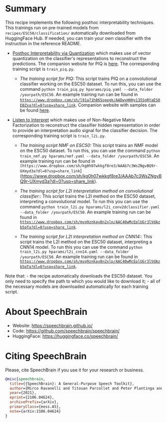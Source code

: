 # Summary

This recipe implements the following posthoc interpretability techniques. This trainings run on pre-trained models from `recipes/ESC50/classification/` automatically downloaded from HuggingFace Hub. If needed, you can train your own classifier with the instruction in the reference README.

- [Posthoc Interpretability via Quantization]() which makes use of vector quantization on the classifier's representations to reconstruct the predictions. The companion website for PIQ is [here](https://piqinter.github.io/). The corresponding training script is `train_piq.py`.
    * *The training script for PIQ:* This script trains PIQ on a convolutional classifier working on the ESC50 dataset. To run this, you can use the command `python train_piq.py hparams/piq.yaml --data_folder /yourpath/ESC50`. An example training run can be found in [`https://www.dropbox.com/sh/l91a71h865opegk/AADwyHHHy135SgRYaES0EBZxa?dl=0?usp=share_link`](https://www.dropbox.com/sh/l91a71h865opegk/AADwyHHHy135SgRYaES0EBZxa?dl=0?usp=share_link). Companion website with samples can be found [here](https://piqinter.github.io/).
- [Listen to Interpret](https://arxiv.org/abs/2202.11479v2) which makes use of Non-Negative Matrix Factorization to reconstruct the classifier hidden representation in order to provide an interpretation audio signal for the classifier decision. The corresponding training script is `train_l2i.py`.

	* *The training script NMF on ESC50:* This script trains an NMF model on the ESC50 dataset. To run this, you can use the command `python train_nmf.py hparams/nmf.yaml --data_folder /yourpath/ESC50`. An example training run can be found in `[https://www.dropbox.com/sh/kg0h07wkkgf8re3/AAAb7c3WsZNgvBQ9r-UXmyd3a?dl=0?usp=share_link`](https://www.dropbox.com/sh/kg0h07wkkgf8re3/AAAb7c3WsZNgvBQ9r-UXmyd3a?dl=0?usp=share_link).

    * *The training script for L2I interpretation method on convolutional classifier:*: This script trains the L2I method on the ESC50 dataset, interpreting a convolutional model. To run this you can use the command `python train_l2i.py hparams/l2i_conv2dclassifier.yaml --data_folder /yourpath/ESC50`. An example training run can be found in [`https://www.dropbox.com/sh/mvq9znkay8n2xlp/AAC40wMcEplUGr3lVdAzb5pTa?dl=0?usp=share_link`](https://www.dropbox.com/sh/mvq9znkay8n2xlp/AAC40wMcEplUGr3lVdAzb5pTa?dl=0?usp=share_link).

	* *The training script for L2I interpretation method on CNN14:*: This script trains the L2I method on the ESC50 dataset, interpreting a CNN14 model. To run this you can use the command `python train_l2i.py hparams/l2i_cnn14.yaml --data_folder /yourpath/ESC50`. An example training run can be found in [`https://www.dropbox.com/sh/mvq9znkay8n2xlp/AAC40wMcEplUGr3lVdAzb5pTa?dl=0?usp=share_link`](https://www.dropbox.com/sh/mvq9znkay8n2xlp/AAC40wMcEplUGr3lVdAzb5pTa?dl=0?usp=share_link).

Note that:
    - the recipe automatically downloads the ESC50 dataset. You only need to specify the path to which you would like to download it;
    - all of the necessary models are downloaded automatically for each training script.



# **About SpeechBrain**
- Website: https://speechbrain.github.io/
- Code: https://github.com/speechbrain/speechbrain/
- HuggingFace: https://huggingface.co/speechbrain/


# **Citing SpeechBrain**
Please, cite SpeechBrain if you use it for your research or business.

```bibtex
@misc{speechbrain,
  title={{SpeechBrain}: A General-Purpose Speech Toolkit},
  author={Mirco Ravanelli and Titouan Parcollet and Peter Plantinga and Aku Rouhe and Samuele Cornell and Loren Lugosch and Cem Subakan and Nauman Dawalatabad and Abdelwahab Heba and Jianyuan Zhong and Ju-Chieh Chou and Sung-Lin Yeh and Szu-Wei Fu and Chien-Feng Liao and Elena Rastorgueva and François Grondin and William Aris and Hwidong Na and Yan Gao and Renato De Mori and Yoshua Bengio},
  year={2021},
  eprint={2106.04624},
  archivePrefix={arXiv},
  primaryClass={eess.AS},
  note={arXiv:2106.04624}
}
```
